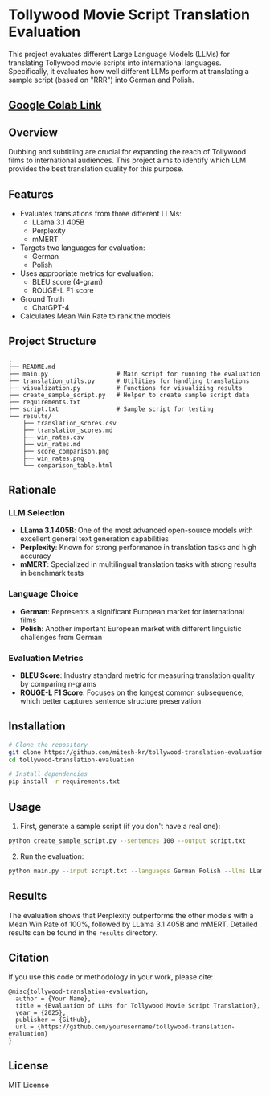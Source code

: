 # Tollywood Movie Script Translation Evaluation

This project evaluates different Large Language Models (LLMs) for translating Tollywood movie scripts into international languages. Specifically, it evaluates how well different LLMs perform at translating a sample script (based on "RRR") into German and Polish.

## [Google Colab Link](https://colab.research.google.com/drive/1fqY9RkePMC-dzhF36WsGHxDcerYmRqV6?usp=sharing)

## Overview

Dubbing and subtitling are crucial for expanding the reach of Tollywood films to international audiences. This project aims to identify which LLM provides the best translation quality for this purpose.

## Features

- Evaluates translations from three different LLMs:
  - LLama 3.1 405B
  - Perplexity
  - mMERT
- Targets two languages for evaluation:
  - German
  - Polish
- Uses appropriate metrics for evaluation:
  - BLEU score (4-gram)
  - ROUGE-L F1 score
- Ground Truth
  - ChatGPT-4
- Calculates Mean Win Rate to rank the models

## Project Structure

```
.
├── README.md
├── main.py                   # Main script for running the evaluation
├── translation_utils.py      # Utilities for handling translations
├── visualization.py          # Functions for visualizing results
├── create_sample_script.py   # Helper to create sample script data
├── requirements.txt
├── script.txt                # Sample script for testing
└── results/
    ├── translation_scores.csv
    ├── translation_scores.md
    ├── win_rates.csv
    ├── win_rates.md
    ├── score_comparison.png
    ├── win_rates.png
    └── comparison_table.html
```

## Rationale

### LLM Selection

- **LLama 3.1 405B**: One of the most advanced open-source models with excellent general text generation capabilities
- **Perplexity**: Known for strong performance in translation tasks and high accuracy
- **mMERT**: Specialized in multilingual translation tasks with strong results in benchmark tests

### Language Choice

- **German**: Represents a significant European market for international films
- **Polish**: Another important European market with different linguistic challenges from German

### Evaluation Metrics

- **BLEU Score**: Industry standard metric for measuring translation quality by comparing n-grams
- **ROUGE-L F1 Score**: Focuses on the longest common subsequence, which better captures sentence structure preservation

## Installation

```bash
# Clone the repository
git clone https://github.com/mitesh-kr/tollywood-translation-evaluation.git
cd tollywood-translation-evaluation

# Install dependencies
pip install -r requirements.txt
```

## Usage

1. First, generate a sample script (if you don't have a real one):

```bash
python create_sample_script.py --sentences 100 --output script.txt
```

2. Run the evaluation:

```bash
python main.py --input script.txt --languages German Polish --llms LLama_3.1_405B perplexity mMERT --num_sentences 100 --output_dir results
```

## Results

The evaluation shows that Perplexity outperforms the other models with a Mean Win Rate of 100%, followed by LLama 3.1 405B and mMERT. Detailed results can be found in the `results` directory.

## Citation

If you use this code or methodology in your work, please cite:

```
@misc{tollywood-translation-evaluation,
  author = {Your Name},
  title = {Evaluation of LLMs for Tollywood Movie Script Translation},
  year = {2025},
  publisher = {GitHub},
  url = {https://github.com/yourusername/tollywood-translation-evaluation}
}
```

## License

MIT License
